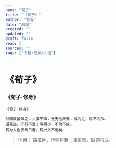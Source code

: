 ```yaml
---
name: "荀子"
title: "《荀子》"
author: "荀况"
date: "战国"
created: ""
updated: ""
draft: false
read: 1
sources: ""
tags: ["书籍/经学/中国"]
---
```


# 《荀子》

### 《荀子·修身》

```
《荀子·修身》

然而跛鳖致之，六骥不致，是无他故焉，或为之，或不为尔。
道虽迩，不行不至；事虽小，不为不成。
其为人也多暇日者，其出入不远矣。
```

> 化用：
> 路虽远，行则将至；事虽难，做则将成。
